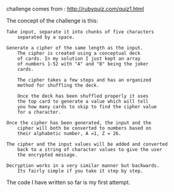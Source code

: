 challenge comes from :	http://rubyquiz.com/quiz1.html

The concept of the challenge is this:

	Take input, separate it into chunks of five characters
		separated by a space.

	Generate a cipher of the same length as the input.
		The cipher is created using a conceptual deck
		of cards. In my solution I just kept an array
		of numbers 1-52 with "A" and "B" being the joker
		cards.

		The cipher takes a few steps and has an organized
		method for shuffling the deck.

		Once the deck has been shuffled properly it uses
		the top card to generate a value which will tell
		you how many cards to skip to find the cipher value
		for a character.

	Once the cipher has been generated, the input and the
		cipher will both be converted to numbers based on
		their alphabetic number, A =1, Z = 26.

	The cipher and the input values will be added and converted
		back to a string of character values to give the user
		the encrypted message.

	Decryption works in a very similar manner but backwards.
		Its fairly simple if you take it step by step.

The code I have written so far is my first attempt.
